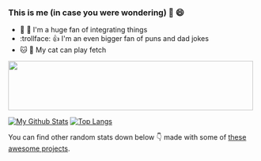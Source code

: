 ### This is me (in case you were wondering) 👋 :smile:

- :robot: :link: I'm a huge fan of integrating things
- :trollface: :+1: I'm an even bigger fan of puns and dad jokes
- :cat: :red_circle: My cat can play fetch

<a href="https://codetrace.com/users/AndreasNel"><img src="https://codetrace.com/widget/AndreasNel" width="495" height="100" /></a>

[![My Github Stats](https://github-readme-stats.vercel.app/api?username=AndreasNel&count_private=true&show_icons=true&hide_title=true&bg_color=ebecf6)](https://github.com/anuraghazra/github-readme-stats)
[![Top Langs](https://github-readme-stats.vercel.app/api/top-langs/?username=AndreasNel&layout=compact)](https://github.com/anuraghazra/github-readme-stats)

You can find other random stats down below :point_down: made with some of [these awesome projects](https://github.com/matchai/awesome-pinned-gists).
<!--
**AndreasNel/AndreasNel** is a ✨ _special_ ✨ repository because its `README.md` (this file) appears on your GitHub profile.

Here are some ideas to get you started:

- 🔭 I’m currently working on ...
- 🌱 I’m currently learning ...
- 👯 I’m looking to collaborate on ...
- 🤔 I’m looking for help with ...
- 💬 Ask me about ...
- 📫 How to reach me: ...
- 😄 Pronouns: ...
- ⚡ Fun fact: ...
-->
